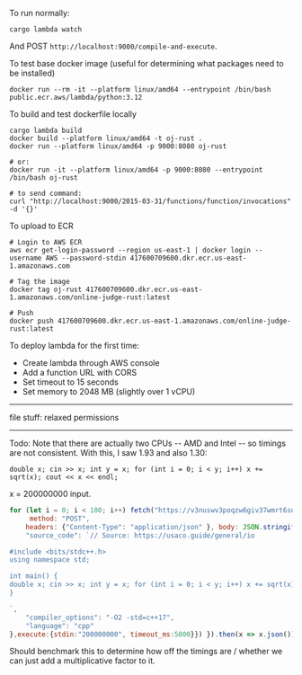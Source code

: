 To run normally:

```
cargo lambda watch
``` 

And POST `http://localhost:9000/compile-and-execute`.

To test base docker image (useful for determining what packages need to be installed)

```
docker run --rm -it --platform linux/amd64 --entrypoint /bin/bash public.ecr.aws/lambda/python:3.12
```

To build and test dockerfile locally

```
cargo lambda build
docker build --platform linux/amd64 -t oj-rust .
docker run --platform linux/amd64 -p 9000:8080 oj-rust

# or:
docker run -it --platform linux/amd64 -p 9000:8080 --entrypoint /bin/bash oj-rust

# to send command:
curl "http://localhost:9000/2015-03-31/functions/function/invocations" -d '{}'
```

To upload to ECR

```
# Login to AWS ECR
aws ecr get-login-password --region us-east-1 | docker login --username AWS --password-stdin 417600709600.dkr.ecr.us-east-1.amazonaws.com

# Tag the image
docker tag oj-rust 417600709600.dkr.ecr.us-east-1.amazonaws.com/online-judge-rust:latest

# Push
docker push 417600709600.dkr.ecr.us-east-1.amazonaws.com/online-judge-rust:latest
```

To deploy lambda for the first time:
- Create lambda through AWS console
- Add a function URL with CORS
- Set timeout to 15 seconds
- Set memory to 2048 MB (slightly over 1 vCPU)


---

file stuff: relaxed permissions

---

Todo: Note that there are actually two CPUs -- AMD and Intel -- so timings are not consistent. With this, I saw 1.93 and also 1.30:

```
double x; cin >> x; int y = x; for (int i = 0; i < y; i++) x += sqrt(x); cout << x << endl;
```

x = 200000000 input.

```js
for (let i = 0; i < 100; i++) fetch("https://v3nuswv3poqzw6giv37wmrt6su0krxvt.lambda-url.us-east-1.on.aws/compile-and-execute", {
     method: "POST", 
    headers: {"Content-Type": "application/json" }, body: JSON.stringify({compile:{
    "source_code": `// Source: https://usaco.guide/general/io

#include <bits/stdc++.h>
using namespace std;

int main() {
double x; cin >> x; int y = x; for (int i = 0; i < y; i++) x += sqrt(x); cout << x << endl;;
}

`,
    "compiler_options": "-O2 -std=c++17",
    "language": "cpp"
},execute:{stdin:"200000000", timeout_ms:5000}}) }).then(x => x.json()).then(x => console.log(x.execute.stderr.match(/wall clock.*/)[0]))
```

Should benchmark this to determine how off the timings are / whether we can just add a multiplicative factor to it.
